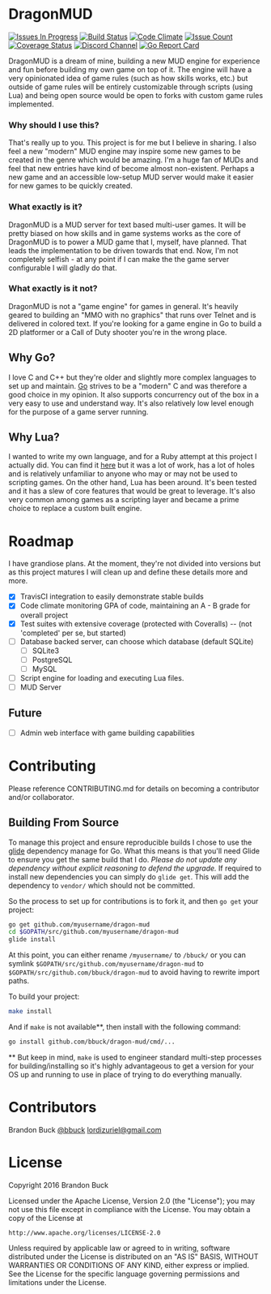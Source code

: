 # DragonMUD

[![Issues In Progress](https://badge.waffle.io/bbuck/dragon-mud.svg?label=in%20progress&title=In%20Progress)](http://waffle.io/bbuck/dragon-mud)
[![Build Status](https://travis-ci.org/bbuck/dragon-mud.svg?branch=develop)](https://travis-ci.org/bbuck/dragon-mud)
[![Code Climate](https://codeclimate.com/github/bbuck/dragon-mud/badges/gpa.svg)](https://codeclimate.com/github/bbuck/dragon-mud)
[![Issue Count](https://codeclimate.com/github/bbuck/dragon-mud/badges/issue_count.svg)](https://codeclimate.com/github/bbuck/dragon-mud)
[![Coverage Status](https://coveralls.io/repos/github/bbuck/dragon-mud/badge.svg?branch=develop)](https://coveralls.io/github/bbuck/dragon-mud?branch=master)
[![Discord Channel](https://img.shields.io/badge/discord-DragonMUD-blue.svg?style=flat)](https://discordapp.com/channels/141274099262423040/141274099262423040)
[![Go Report Card](https://goreportcard.com/badge/github.com/bbuck/dragon-mud)](https://goreportcard.com/report/github.com/bbuck/dragon-mud)


DragonMUD is a dream of mine, building a new MUD engine for experience and fun
before building my own game on top of it. The engine will have a very opinionated
idea of game rules (such as how skills works, etc.) but outside of game rules
will be entirely customizable through scripts (using Lua) and being open source
would be open to forks with custom game rules implemented.

### Why should I use this?

That's really up to you. This project is for me but I believe in sharing. I
also feel a new "modern" MUD engine may inspire some new games to be created
in the genre which would be amazing. I'm a huge fan of MUDs and feel that new
entries have kind of become almost non-existent. Perhaps a new game and an
accessible low-setup MUD server would make it easier for new games to be quickly
created.

### What exactly is it?

DragonMUD is a MUD server for text based multi-user games. It will be pretty
biased on how skills and in game systems works as the core of DragonMUD is to
power a MUD game that I, myself, have planned. That leads the implementation to
be driven towards that end. Now, I'm not completely selfish - at any point if I
can make the the game server configurable I will gladly do that.

### What exactly is it not?

DragonMUD is not a "game engine" for games in general. It's heavily geared to
building an "MMO with no graphics" that runs over Telnet and is delivered in
colored text. If you're looking for a game engine in Go to build a 2D platformer
or a Call of Duty shooter you're in the wrong place.

## Why Go?

I love C and C++ but they're older and slightly more complex languages to set
up and maintain. [Go](https://golang.org/) strives to be a "modern" C and was
therefore a good choice in my opinion. It also supports concurrency out of the
box in a very easy to use and understand way. It's also relatively low level
enough for the purpose of a game server running.

## Why Lua?

I wanted to write my own language, and for a Ruby attempt at this project I
actually did. You can find it [here](https://github.com/bbuck/eleetscript) but
it was a lot of work, has a lot of holes and is relatively unfamiliar to anyone
who may or may not be used to scripting games. On the other hand, Lua has been
around. It's been tested and it has a slew of core features that would be
great to leverage. It's also very common among games as a scripting layer and
became a prime choice to replace a custom built engine.

# Roadmap

I have grandiose plans. At the moment, they're not divided into versions but as
this project matures I will clean up and define these details more and more.

 - [x] TravisCI integration to easily demonstrate stable builds
 - [x] Code climate monitoring GPA of code, maintaining an A - B grade for overall
   project
 - [x] Test suites with extensive coverage (protected with Coveralls) -- (not
   'completed' per se, but started)
 - [ ] Database backed server, can choose which database (default SQLite)
   - [ ] SQLite3
   - [ ] PostgreSQL
   - [ ] MySQL
 - [ ] Script engine for loading and executing Lua files.
 - [ ] MUD Server
 
## Future

 - [ ] Admin web interface with game building capabilities
 
# Contributing

Please reference CONTRIBUTING.md for details on becoming a contributor and/or
collaborator.

## Building From Source

To manage this project and ensure reproducible builds I chose to use the [glide](https://github.com/Masterminds/glide)
dependency manage for Go. What this means is that you'll need Glide to ensure
you get the same build that I do. *Please do not update any dependency without
explicit reasoning to defend the upgrade.* If required to install new
dependencies you can simply do `glide get`. This will add the dependency to `vendor/`
which should not be committed.

So the process to set up for contributions is to fork it, and then `go get` your
project:

```sh
go get github.com/myusername/dragon-mud
cd $GOPATH/src/github.com/myusername/dragon-mud
glide install
```

At this point, you can either rename `/myusername/` to `/bbuck/` or you can
symlink `$GOPATH/src/github.com/myusername/dragon-mud` to `$GOPATH/src/github.com/bbuck/dragon-mud`
to avoid having to rewrite import paths.

To build your project:

```sh
make install
```

And if `make` is not available**, then install with the following command:

```sh
go install github.com/bbuck/dragon-mud/cmd/...
```

** But keep in mind, `make` is used to engineer standard multi-step processes for
building/installing so it's highly advantageous to get a version for your OS
up and running to use in place of trying to do everything manually.

# Contributors

Brandon Buck [@bbuck](https://github.com/bbuck) <lordizuriel@gmail.com>

# License

Copyright 2016 Brandon Buck

Licensed under the Apache License, Version 2.0 (the "License");
you may not use this file except in compliance with the License.
You may obtain a copy of the License at

    http://www.apache.org/licenses/LICENSE-2.0

Unless required by applicable law or agreed to in writing, software
distributed under the License is distributed on an "AS IS" BASIS,
WITHOUT WARRANTIES OR CONDITIONS OF ANY KIND, either express or implied.
See the License for the specific language governing permissions and
limitations under the License.
